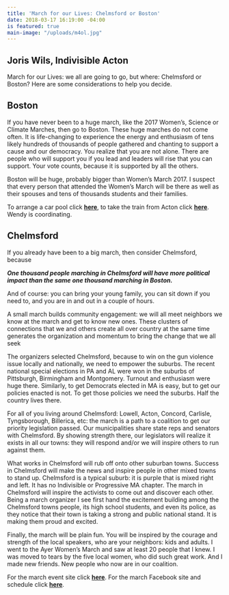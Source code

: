 ```yaml
---
title: 'March for our Lives: Chelmsford or Boston'
date: 2018-03-17 16:19:00 -04:00
is featured: true
main-image: "/uploads/m4ol.jpg"
---
```


## Joris Wils, Indivisible Acton

March for our Lives: we all are going to go, but where: Chelmsford or Boston? Here are some considerations to help you decide.

## Boston
If you have never been to a huge march, like the 2017 Women’s, Science or Climate Marches, then go to Boston. These huge marches do not come often. It is life-changing to experience the energy and enthusiasm of tens likely hundreds of thousands of people gathered and chanting to support a cause and our democracy. You realize that you are not alone. There are people who will support you if you lead and leaders will rise that you can support. Your vote counts, because it is supported by all the others.

Boston will be huge, probably bigger than Women’s March 2017. I suspect that every person that attended the Women’s March will be there as well as their spouses and tens of thousands students and their families.

To arrange a car pool click [**here**](https://actionnetwork.org/events/carpool-to-march-for-our-lives-boston), to take the train from  Acton click [**here**](https://www.actionnetwork.org/events/commuter-rail-march-for-our-lives-boston). Wendy is coordinating.
## Chelmsford
If you already have been to a big march, then consider Chelmsford, because 

***One thousand people marching in Chelmsford will have more political impact than the same one thousand marching in Boston.***

And of course: you can bring your young family, you can sit down if you need to, and you are in and out in a couple of hours.

A small march builds community engagement: we will all meet neighbors we know at the march and get to know new ones. These clusters of connections that we and others create all over country at the same time generates the organization and momentum to bring the change that we all seek 

The organizers selected Chelmsford, because to win on the gun violence issue locally and nationally, we need to empower the suburbs. The recent national special elections in PA and AL were won in the suburbs of Pittsburgh, Birmingham and Montgomery. Turnout and enthusiasm were huge there. Similarly, to get Democrats elected in MA is easy, but to get our policies enacted is not. To get those policies we need the suburbs. Half the country lives there. 

For all of you living around Chelmsford: Lowell, Acton, Concord, Carlisle, Tyngsborough, Billerica, etc: the march is a path to a coalition to get our priority legislation passed. Our municipalities share state reps and senators with Chelmsford. By showing strength there, our legislators will realize it exists in all our towns: they will respond and/or we will inspire others to run against them.

What works in Chelmsford will rub off onto other suburban towns. Success in Chelmsford will make the news and inspire people in other mixed towns to stand up. Chelmsford is a typical suburb: it is purple that is mixed right and left. It has no Indivisible or Progressive MA chapter. The march in Chelmsford will inspire the activists to come out and discover each other. Being a march organizer I see first hand the excitement building among the Chelmsford towns people, its high school students, and even its police, as they notice that their town is taking a strong and public national stand. It is making them proud and excited.

Finally, the march will be plain fun. You will be inspired by the courage and strength of the local speakers, who are your neighbors: kids and adults. I went to the Ayer Women’s March and saw at least 20 people that I knew. I was moved to tears by the five local women, who did such great work. And I made new friends. New people who now are in our coalition.

For the march event site click [**here**](https://event.marchforourlives.com/event/march-our-lives-events/9185). For the march Facebook site and schedule click [**here**](https://www.facebook.com/events/172568543525779).

